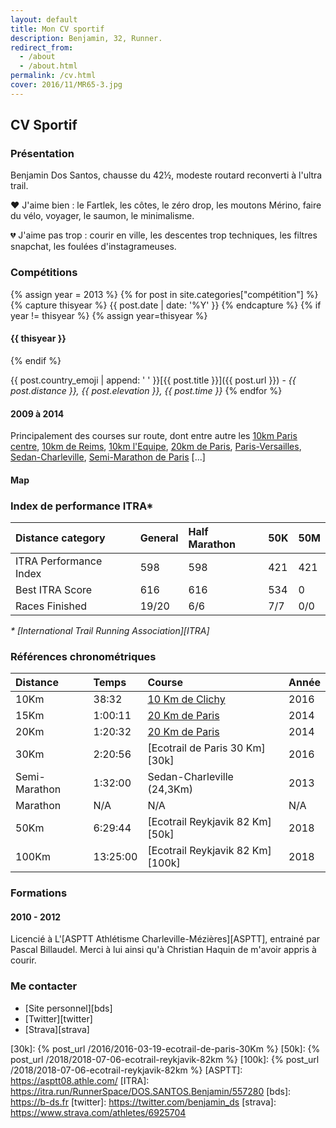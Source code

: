 ```yaml
---
layout: default
title: Mon CV sportif
description: Benjamin, 32, Runner.
redirect_from:
  - /about
  - /about.html
permalink: /cv.html
cover: 2016/11/MR65-3.jpg
---
```


## CV Sportif

### Présentation

Benjamin Dos Santos, chausse du 42½, modeste routard reconverti à l'ultra trail.

❤️ J'aime bien  : le Fartlek, les côtes, le zéro drop, les moutons Mérino, faire
du vélo, voyager, le saumon, le minimalisme.

💔 J'aime pas trop : courir en ville, les descentes trop techniques, les filtres
snapchat, les foulées d'instagrameuses.

### Compétitions

{% assign year = 2013 %}
{% for post in site.categories["compétition"] %}
  {% capture thisyear %}
    {{ post.date | date: '%Y' }}
  {% endcapture %}
  {% if year != thisyear %}
  {% assign year=thisyear %}
<h4>{{ thisyear }}</h4>
  {% endif %}

  {{ post.country_emoji | append: ' ' }}[{{ post.title }}]({{ post.url }}) - <i>{{ post.distance }}, {{ post.elevation }}, {{ post.time }}</i>
{% endfor %}

#### 2009 à 2014

Principalement des courses sur route, dont entre autre les [10km Paris centre](https://www.10kmpariscentre.com/),
[10km de Reims](https://www.runinreims.com/fr), [10km l'Equipe](https://www.10km.lequipe.fr/),
[20km de Paris](https://www.20kmparis.com), [Paris-Versailles](https://www.parisversailles.com),
[Sedan-Charleville](#), [Semi-Marathon de Paris](https://www.semideparis.com) [...]

#### Map

<script src="https://embed.github.com/view/geojson/bdossantos/{{ site.name }}/master/_data/races.geojson?height=400&width=720"></script>

### Index de performance ITRA*

Distance category           | General   | Half Marathon | 50K   | 50M   |
:---------------------------|:----------|:--------------|:------|:------|
ITRA Performance Index	    |	598       | 598           | 421   | 421   |
Best ITRA Score             |	616       | 616           | 534   | 0     |
Races Finished              | 19/20	    | 6/6           | 7/7   | 0/0   |

_* [International Trail Running Association][ITRA]_

### Références chronométriques

**Distance**  | **Temps**   | **Course**                        | **Année**
:-------------|:------------|:----------------------------------|:--------------
10Km          | 38:32       | [10 Km de Clichy][10k]            | 2016
15Km          | 1:00:11     | [20 Km de Paris][15k]             | 2014
20Km          | 1:20:32     | [20 Km de Paris][20k]             | 2014
30Km          | 2:20:56     | [Ecotrail de Paris 30 Km][30k]    | 2016
Semi-Marathon | 1:32:00     | Sedan-Charleville (24,3Km)        | 2013
Marathon      | N/A         | N/A                               | N/A
50Km          | 6:29:44     | [Ecotrail Reykjavik 82 Km][50k]   | 2018
100Km         | 13:25:00    | [Ecotrail Reykjavik 82 Km][100k]  | 2018

### Formations

#### 2010 - 2012

Licencié à L'[ASPTT Athlétisme Charleville-Mézières][ASPTT], entrainé par
Pascal Billaudel. Merci à lui ainsi qu'à Christian Haquin de m'avoir appris à
courir.

### Me contacter

* [Site personnel][bds]
* [Twitter][twitter]
* [Strava][strava]

[10k]: https://www.strava.com/activities/515612740
[15k]: https://www.strava.com/activities/213348008
[20k]: https://www.strava.com/activities/213348008
[30k]: {% post_url /2016/2016-03-19-ecotrail-de-paris-30Km %}
[50k]: {% post_url /2018/2018-07-06-ecotrail-reykjavik-82km %}
[100k]: {% post_url /2018/2018-07-06-ecotrail-reykjavik-82km %}
[ASPTT]: https://asptt08.athle.com/
[ITRA]: https://itra.run/RunnerSpace/DOS.SANTOS.Benjamin/557280
[bds]: https://b-ds.fr
[twitter]: https://twitter.com/benjamin_ds
[strava]: https://www.strava.com/athletes/6925704

<!--
vim:spell spelllang=fr
-->

